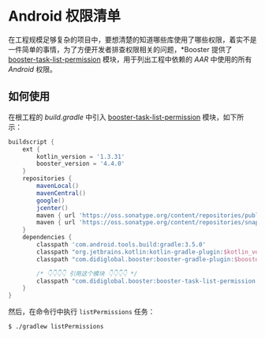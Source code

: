 # Android 权限清单

在工程规模足够复杂的项目中，要想清楚的知道哪些库使用了哪些权限，着实不是一件简单的事情，为了方便开发者排查权限相关的问题，*Booster 提供了 [booster-task-list-permission](https://github.com/didi/booster/blob/master/booster-task-list-permission) 模块，用于列出工程中依赖的 *AAR* 中使用的所有 *Android* 权限。

## 如何使用

在根工程的 *build.gradle* 中引入 [booster-task-list-permission](https://github.com/didi/booster/blob/master/booster-task-list-permission) 模块，如下所示：

```groovy
buildscript {
    ext {
        kotlin_version = '1.3.31'
        booster_version = '4.4.0'
    }
    repositories {
        mavenLocal()
        mavenCentral()
        google()
        jcenter()
        maven { url 'https://oss.sonatype.org/content/repositories/public/' }
        maven { url 'https://oss.sonatype.org/content/repositories/snapshots/' }
    }
    dependencies {
        classpath 'com.android.tools.build:gradle:3.5.0'
        classpath "org.jetbrains.kotlin:kotlin-gradle-plugin:$kotlin_version"
        classpath "com.didiglobal.booster:booster-gradle-plugin:$booster_version"

        /* 👇👇👇👇 引用这个模块 👇👇👇👇 */
        classpath "com.didiglobal.booster:booster-task-list-permission:$booster_version"
    }
}
```

然后，在命令行中执行 `listPermissions` 任务：

```bash
$ ./gradlew listPermissions
```
